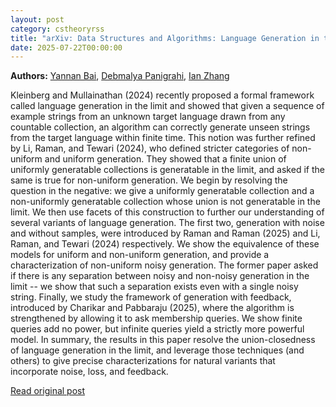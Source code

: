 ```yaml
---
layout: post
category: cstheoryrss
title: "arXiv: Data Structures and Algorithms: Language Generation in the Limit: Noise, Loss, and Feedback"
date: 2025-07-22T00:00:00
---
```


**Authors:** [Yannan Bai](https://dblp.uni-trier.de/search?q=Yannan+Bai), [Debmalya Panigrahi](https://dblp.uni-trier.de/search?q=Debmalya+Panigrahi), [Ian Zhang](https://dblp.uni-trier.de/search?q=Ian+Zhang)

Kleinberg and Mullainathan (2024) recently proposed a formal framework called
language generation in the limit and showed that given a sequence of example
strings from an unknown target language drawn from any countable collection, an
algorithm can correctly generate unseen strings from the target language within
finite time. This notion was further refined by Li, Raman, and Tewari (2024),
who defined stricter categories of non-uniform and uniform generation. They
showed that a finite union of uniformly generatable collections is generatable
in the limit, and asked if the same is true for non-uniform generation.
We begin by resolving the question in the negative: we give a uniformly
generatable collection and a non-uniformly generatable collection whose union
is not generatable in the limit. We then use facets of this construction to
further our understanding of several variants of language generation. The first
two, generation with noise and without samples, were introduced by Raman and
Raman (2025) and Li, Raman, and Tewari (2024) respectively. We show the
equivalence of these models for uniform and non-uniform generation, and provide
a characterization of non-uniform noisy generation. The former paper asked if
there is any separation between noisy and non-noisy generation in the limit --
we show that such a separation exists even with a single noisy string. Finally,
we study the framework of generation with feedback, introduced by Charikar and
Pabbaraju (2025), where the algorithm is strengthened by allowing it to ask
membership queries. We show finite queries add no power, but infinite queries
yield a strictly more powerful model.
In summary, the results in this paper resolve the union-closedness of
language generation in the limit, and leverage those techniques (and others) to
give precise characterizations for natural variants that incorporate noise,
loss, and feedback.

[Read original post](http://arxiv.org/abs/2507.15319v1)
